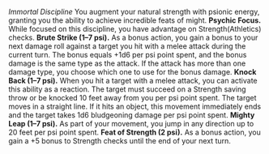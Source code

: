 *Immortal Discipline*
You augment your natural strength with psionic energy, granting you the ability to achieve incredible feats of might.
**Psychic Focus.** While focused on this discipline, you have advantage on Strength(Athletics) checks.
**Brute Strike (1–7 psi).** As a bonus action, you gain a bonus to your next damage roll against a target you hit with a melee attack during the current turn. The bonus equals +1d6 per psi point spent, and the bonus damage is the same type as the attack. If the attack has more than one damage type, you choose which one to use for the bonus damage.
**Knock Back (1–7 psi).** When you hit a target with a melee attack, you can activate this ability as a reaction. The target must succeed on a Strength saving throw or be knocked 10 feet away from you per psi point spent. The target moves in a straight line. If it hits an object, this movement immediately ends and the target takes 1d6 bludgeoning damage per psi point spent.
**Mighty Leap (1–7 psi).** As part of your movement, you jump in any direction up to 20 feet per psi point spent.
**Feat of Strength (2 psi).** As a bonus action, you gain a +5 bonus to Strength checks until the end of your next turn.